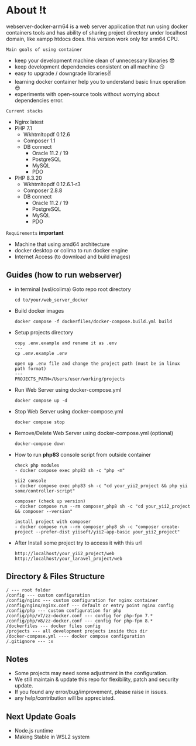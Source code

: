 # About !t

webserver-docker-arm64 is a web server application that run using docker containers tools and has ability of sharing project directory under localhost domain, like xampp htdocs does. this version work only for arm64 CPU.

`Main goals of using container`

- keep your development machine clean of unnecessary libraries 😎
- keep development dependencies consistent on all machine 😏
- easy to upgrade / downgrade libraries✌️
- learning docker container help you to understand basic linux operation 😍
- experiments with open-source tools without worrying about dependencies error.

`Current stacks`

- Nginx latest
- PHP 7.1
  - Wkhtmltopdf 0.12.6
  - Composer 1.1
  - DB connect
    - Oracle 11.2 / 19
    - PostgreSQL
    - MySQL
    - PDO
- PHP 8.3.20
  - Wkhtmltopdf 0.12.6.1-r3
  - Composer 2.8.8
  - DB connect
    - Oracle 11.2 / 19
    - PostgreSQL
    - MySQL
    - PDO

`Requirements` **important**

- Machine that using amd64 architecture
- docker desktop or colima to run docker engine
- Internet Access (to download and build images)

## Guides (how to run webserver)
- in terminal (wsl/colima) Goto repo root directory

  ```
  cd to/your/web_server_docker
  ```

- Build docker images

  ```
  docker compose -f dockerfiles/docker-compose.build.yml build
  ```

- Setup projects directory

  ```
  copy .env.example and rename it as .env
  ---
  cp .env.example .env

  open up .env file and change the project path (must be in linux path format)
  ---
  PROJECTS_PATH=/Users/user/working/projects
  ```

- Run Web Server using docker-compose.yml

  ```
  docker compose up -d
  ```

- Stop Web Server using docker-compose.yml

  ```
  docker compose stop
  ```

- Remove/Delete Web Server using docker-compose.yml (optional)

  ```
  docker-compose down
  ```

- How to run **php83** console script from outside container

  ```
  check php modules
  - docker compose exec php83 sh -c "php -m"

  yii2 console
  - docker compose exec php83 sh -c "cd your_yii2_project && php yii some/controller-script"

  composer (check up version)
  - docker compose run --rm composer_php8 sh -c "cd your_yii2_project && composer --version"

  install project with composer
  - docker compose run --rm composer_php8 sh -c "composer create-project --prefer-dist yiisoft/yii2-app-basic your_yii2_project"
  ```

- After Install some project try to access it with this url
  ```
  http://localhost/your_yii2_project/web
  http://localhost/your_laravel_project/web
  ```

## Directory & Files Structure

```
/ --- root folder
/config --- custom configuration
/config/nginx --- custom configuration for nginx container
/config/nginx/nginx.conf --- default or entry point nginx config
/config/php --- custom configuration for php
/config/php/v7/zz-docker.conf --- config for php-fpm 7.*
/config/php/v8/zz-docker.conf --- config for php-fpm 8.*
/dockerfiles --- docker files config
/projects --- all development projects inside this dir
/docker-compose.yml ---- docker compose configuration
/.gitignore --- :x

```

## Notes

- Some projects may need some adjustment in the configuration.
- We still maintain & update this repo for flexibility, patch and security update.
- If you found any error/bug/improvement, please raise in issues.
- any help/contribution will be appreciated.

## Next Update Goals

- Node.js runtime
- Making Stable in WSL2 system

